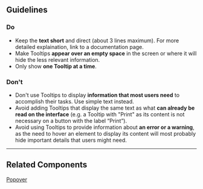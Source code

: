 ## Guidelines

### Do

-   Keep the **text short** and direct (about 3 lines maximum). For more detailed explaination, link to a documentation page.
-   Make Tooltips **appear over an empty space** in the screen or where it will hide the less relevant information.
-   Only show **one Tooltip at a time**.

### Don't

-   Don't use Tooltips to display **information that most users need** to accomplish their tasks. Use simple text instead.
-   Avoid adding Tooltips that display the same text as what **can already be read on the interface** (e.g. a Tooltip with "Print" as its content is not necessary on a button with the label “Print”).
-   Avoid using Tooltips to provide information about **an error or a warning**, as the need to hover an element to display its content will most probably hide important details that users might need.

---

## Related Components

[Popover](/#/components/PopoverConnected)
